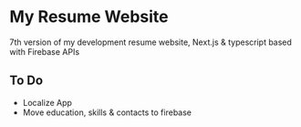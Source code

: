 # My Resume Website

7th version of my development resume website, Next.js & typescript based with Firebase APIs

## To Do

- Localize App
- Move education, skills & contacts to firebase
